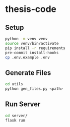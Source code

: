 # thesis-code


## Setup
```bash
python -m venv venv
source venv/bin/activate
pip install -r requirements
pre-commit install-hooks
cp .env.example .env
```

## Generate Files
```bash
cd utils
python gen_files.py <path>
```

## Run Server
```bash
cd server/
flask run
```
